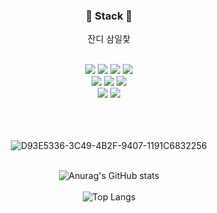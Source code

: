 
<div align=center>
  
<h3>🐰 Stack 🐰</h3>
  

잔디 삼일찿
  
  

  
<br>
<img src="https://img.shields.io/badge/Android-3DDC84?style=flat-square&logo=Android&logoColor=white"/>
<img src="https://img.shields.io/badge/Java-007396?style=flat&logo=Conda-Forge&logoColor=white" />
<img src="https://img.shields.io/badge/Spring-6DB33F?style=flat&logo=Spring&logoColor=white" />
  
<img src="https://img.shields.io/badge/Spring Boot-6db33f?style=flat&logo=Spring Boot&logoColor=white" />
<br>
<img src="https://img.shields.io/badge/HTML5-E34F26?style=flat&logo=HTML5&logoColor=white" />
<img src="https://img.shields.io/badge/CSS3-1572B6?style=flat&logo=CSS3&logoColor=white" />
<img src="https://img.shields.io/badge/JavaScript-f7df1e?style=flat&logo=JavaScript&logoColor=white" />
<br>
<img src="https://img.shields.io/badge/Oracle-F80000?style=flat-square&logo=Oracle&logoColor=white"/>
<img src="https://img.shields.io/badge/MySQL-4479A1?style=flat&logo=MySQL&logoColor=white" />
<br/>
<br><br><br>


![D93E5336-3C49-4B2F-9407-1191C6832256](https://user-images.githubusercontent.com/120666603/235904716-0859432f-1b06-484b-afe9-2bfb3e1e5a58.jpeg)
<br><br>
 
</div>
<div align = "center">

![Anurag's GitHub stats](https://github-readme-stats.vercel.app/api?username=hazel0c0&show_icons=true&theme=radical)
  <br><br/>
![Top Langs](https://github-readme-stats.vercel.app/api/top-langs/?username=hazel0c0&layout=compact)
 
</div>
